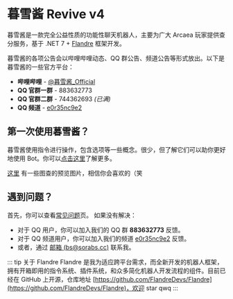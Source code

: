 # 暮雪酱 Revive v4

暮雪酱是一款完全公益性质的功能性聊天机器人，主要为广大 Arcaea 玩家提供查分服务，基于 .NET 7 + [Flandre](https://github.com/FlandreDevs/Flandre) 框架开发。

暮雪酱的各项公告会以哔哩哔哩动态、QQ 群公告、频道公告等形式放出。以下是暮雪酱的一些官方平台：
- **哔哩哔哩** - [@暮雪酱_Official](https://space.bilibili.com/13662066)
- **QQ 官群一群** - 883632773
- **QQ 官群二群** - 744362693 _(已满)_
- **QQ 频道** - [e0r35nc9e2](https://qun.qq.com/qqweb/qunpro/share?_wv=3&_wwv=128&appChannel=share&inviteCode=11UIUD&businessType=9&from=246610&biz=ka)


<!-- ::: warning 用户协议
继续使用暮雪酱提供的服务将视为您已同意暮雪酱的[用户协议](policy.md)，请仔细阅读。
::: -->

## 第一次使用暮雪酱？
暮雪酱使用指令进行操作，包含选项等一些概念。很少，但了解它们可以助你更好地使用 Bot。你可以[点击这里](./intro.md)了解更多。

[这里](./gallery.md) 有一些图查的预览图片，相信你会喜欢的（笑

## 遇到问题？
首先，你可以查看[常见问题](./faq.md)页。
如果没有解决：
- 对于 QQ 用户，你可以加入我们的 QQ 群 **883632773** 反馈。  
- 对于 QQ 频道用户，你可以加入我们的频道 [e0r35nc9e2](https://qun.qq.com/qqweb/qunpro/share?_wv=3&_wwv=128&appChannel=share&inviteCode=11UIUD&businessType=9&from=246610&biz=ka) 反馈。  
- 或者，通过 [邮箱 (bs@sorabs.cc)](mailto:bs@sorabs.cc) 联系我。

::: tip 关于 Flandre
Flandre 是我为适应跨平台需求，而全新开发的机器人框架，拥有开箱即用的指令系统、插件系统，和众多简化机器人开发流程的组件。目前已经在 GitHub 上开源，仓库地址 [https://github.com/FlandreDevs/Flandre](https://github.com/FlandreDevs/Flandre)，欢迎 star qwq
:::
